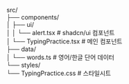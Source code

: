 src/  
├── components/  
│   ├── ui/    
│   │   └── alert.tsx      # shadcn/ui 컴포넌트  
│   └── TypingPractice.tsx # 메인 컴포넌트  
├── data/  
│   └── words.ts           # 영어/한글 단어 데이터  
└── styles/  
    └── TypingPractice.css # 스타일시트  
